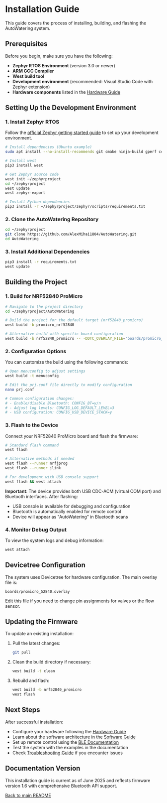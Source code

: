 # Installation Guide

This guide covers the process of installing, building, and flashing the AutoWatering system.

## Prerequisites

Before you begin, make sure you have the following:

- **Zephyr RTOS Environment** (version 3.0 or newer)
- **ARM GCC Compiler** 
- **West build tool**
- **Development environment** (recommended: Visual Studio Code with Zephyr extension)
- **Hardware components** listed in the [Hardware Guide](HARDWARE.md)

## Setting Up the Development Environment

### 1. Install Zephyr RTOS

Follow the [official Zephyr getting started guide](https://docs.zephyrproject.org/latest/develop/getting_started/index.html) to set up your development environment.

```bash
# Install dependencies (Ubuntu example)
sudo apt install --no-install-recommends git cmake ninja-build gperf ccache dfu-util device-tree-compiler wget python3-dev python3-pip python3-setuptools python3-tk python3-wheel xz-utils file make gcc gcc-multilib g++-multilib libsdl2-dev

# Install west
pip3 install west

# Get Zephyr source code
west init ~/zephyrproject
cd ~/zephyrproject
west update
west zephyr-export

# Install Python dependencies
pip3 install -r ~/zephyrproject/zephyr/scripts/requirements.txt
```

### 2. Clone the AutoWatering Repository

```bash
cd ~/zephyrproject
git clone https://github.com/AlexMihai1804/AutoWatering.git
cd AutoWatering
```

### 3. Install Additional Dependencies

```bash
pip3 install -r requirements.txt
west update
```

## Building the Project

### 1. Build for NRF52840 ProMicro

```bash
# Navigate to the project directory
cd ~/zephyrproject/AutoWatering

# Build the project for the default target (nrf52840_promicro)
west build -b promicro_nrf52840

# Alternative build with specific board configuration
west build -b nrf52840_promicro -- -DDTC_OVERLAY_FILE="boards/promicro_52840.overlay"
```

### 2. Configuration Options

You can customize the build using the following commands:

```bash
# Open menuconfig to adjust settings
west build -t menuconfig

# Edit the prj.conf file directly to modify configuration
nano prj.conf

# Common configuration changes:
# - Enable/disable Bluetooth: CONFIG_BT=y/n
# - Adjust log levels: CONFIG_LOG_DEFAULT_LEVEL=3
# - USB configuration: CONFIG_USB_DEVICE_STACK=y
```

### 3. Flash to the Device

Connect your NRF52840 ProMicro board and flash the firmware:

```bash
# Standard flash command
west flash

# Alternative methods if needed
west flash --runner nrfjprog
west flash --runner jlink

# For development with USB console support
west flash && west attach
```

**Important**: The device provides both USB CDC-ACM (virtual COM port) and Bluetooth interfaces. After flashing:
- USB console is available for debugging and configuration
- Bluetooth is automatically enabled for remote control
- Device will appear as "AutoWatering" in Bluetooth scans

### 4. Monitor Debug Output

To view the system logs and debug information:

```bash
west attach
```

## Devicetree Configuration

The system uses Devicetree for hardware configuration. The main overlay file is:

```
boards/promicro_52840.overlay
```

Edit this file if you need to change pin assignments for valves or the flow sensor.

## Updating the Firmware

To update an existing installation:

1. Pull the latest changes:
   ```bash
   git pull
   ```

2. Clean the build directory if necessary:
   ```bash
   west build -t clean
   ```

3. Rebuild and flash:
   ```bash
   west build -b nrf52840_promicro
   west flash
   ```

## Next Steps

After successful installation:

- Configure your hardware following the [Hardware Guide](HARDWARE.md)
- Learn about the software architecture in the [Software Guide](SOFTWARE.md)
- Set up remote control using the [BLE Documentation](ble/README.md)
- Test the system with the examples in the documentation
- Check [Troubleshooting Guide](TROUBLESHOOTING.md) if you encounter issues

## Documentation Version

This installation guide is current as of June 2025 and reflects firmware version 1.6 with comprehensive Bluetooth API support.

[Back to main README](../README.md)
